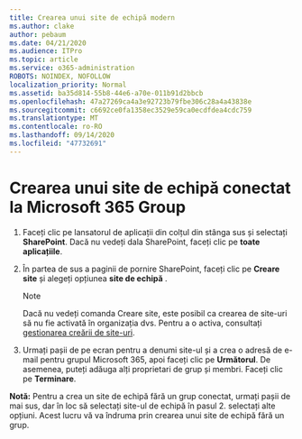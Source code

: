```yaml
---
title: Crearea unui site de echipă modern
ms.author: clake
author: pebaum
ms.date: 04/21/2020
ms.audience: ITPro
ms.topic: article
ms.service: o365-administration
ROBOTS: NOINDEX, NOFOLLOW
localization_priority: Normal
ms.assetid: ba35d814-55b8-44e6-a70e-011b91d2bbcb
ms.openlocfilehash: 47a27269ca4a3e92723b79fbe306c28a4a43838e
ms.sourcegitcommit: c6692ce0fa1358ec3529e59ca0ecdfdea4cdc759
ms.translationtype: MT
ms.contentlocale: ro-RO
ms.lasthandoff: 09/14/2020
ms.locfileid: "47732691"
---
```

# <a name="create-a-microsoft-365-group-connected-team-site"></a>Crearea unui site de echipă conectat la Microsoft 365 Group

1. Faceți clic pe lansatorul de aplicații din colțul din stânga sus și selectați **SharePoint**. Dacă nu vedeți dala SharePoint, faceți clic pe **toate aplicațiile**.
    
2. În partea de sus a paginii de pornire SharePoint, faceți clic pe **Creare site** și alegeți opțiunea **site de echipă** . 
    
    > [!NOTE]
    > Dacă nu vedeți comanda Creare site, este posibil ca crearea de site-uri să nu fie activată în organizația dvs. Pentru a o activa, consultați [gestionarea creării de site-uri](https://go.microsoft.com/fwlink/?linkid=2009644). 
  
3. Urmați pașii de pe ecran pentru a denumi site-ul și a crea o adresă de e-mail pentru grupul Microsoft 365, apoi faceți clic pe **Următorul**. De asemenea, puteți adăuga alți proprietari de grup și membri. Faceți clic pe **Terminare**.
  
 **Notă:** Pentru a crea un site de echipă fără un grup conectat, urmați pașii de mai sus, dar în loc să selectați site-ul de echipă în pasul 2. selectați alte opțiuni. Acest lucru vă va îndruma prin crearea unui site de echipă fără un grup. 
    


